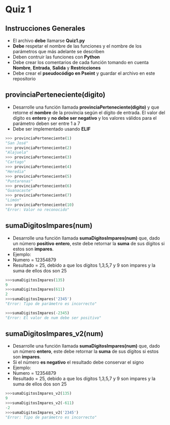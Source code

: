 # Quiz 1

## Instrucciones Generales
- El archivo **debe** llamarse **Quiz1.py**
- **Debe** respetar el nombre de las funciones y el nombre de los parámetros que más adelante se describen
- Deben contruir las funciones con **Python**
- Debe crear los comentarios de cada función tomando en cuenta **Nombre**,  **Entrada**, **Salida** y **Restricciones**
- Debe crear el **pseudocódigo en Pseint** y guardar el archivo en este repositorio

## provinciaPerteneciente(digito)
- Desarrolle una función llamada **provinciaPerteneciente(digito)** y que retorne el **nombre** de la provincia según el dígito de entrada. El valor del dígito es **entero** y **no debe ser negativo** y los valores válidos para el parámetro deben ser entre 1 a 7
- Debe ser implementado usando **ELIF**
```python
>>> provinciaPerteneciente(1)
"San José"
>>> provinciaPerteneciente(2)
"Alajuela"
>>> provinciaPerteneciente(3)
"Cartago"
>>> provinciaPerteneciente(4)
"Heredia"
>>> provinciaPerteneciente(5)
"Puntarenas"
>>> provinciaPerteneciente(6)
"Guanacaste"
>>> provinciaPerteneciente(7)
"Limón"
>>> provinciaPerteneciente(10)
"Error: Valor no reconocido"

```
## sumaDigitosImpares(num)  
- Desarrolle una función llamada **sumaDigitosImpares(num)** que, dado un número **positivo** **entero**, este debe retornar la **suma** de sus dígitos si estos son **impares**.
- Ejemplo:
- Numero = 12354879
- Resultado = 25, debido a que los dígitos 1,3,5,7 y 9 son impares y la suma de ellos dos son 25

```python
>>>sumaDigitosImpares(135)     
9
>>>sumaDigitosImpares(611)     
2
>>>sumaDigitosImpares('2345')     
"Error: Tipo de parámetro es incorrecto"

>>>sumaDigitosImpares(-2345)     
"Error: El valor de num debe ser positivo"
```

## sumaDigitosImpares_v2(num)  
- Desarrolle una función llamada **sumaDigitosImpares(num)** que, dado un número **entero**, este debe retornar la **suma** de sus dígitos si estos son **impares**.
- Si el número **es negativo** el resultado debe conservar el signo
- Ejemplo:
- Numero = 12354879
- Resultado = 25, debido a que los dígitos 1,3,5,7 y 9 son impares y la suma de ellos dos son 25

```python
>>>sumaDigitosImpares_v2(135)     
9
>>>sumaDigitosImpares_v2(-611)     
-2
>>>sumaDigitosImpares_v2('2345')     
"Error: Tipo de parámetro es incorrecto"

```

